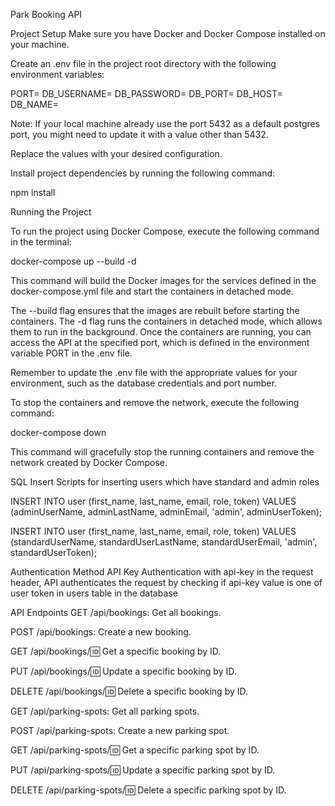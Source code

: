 Park Booking API

Project Setup
Make sure you have Docker and Docker Compose installed on your machine.

Create an .env file in the project root directory with the following environment variables:

PORT=
DB_USERNAME=
DB_PASSWORD=
DB_PORT=
DB_HOST=
DB_NAME=

Note: If your local machine already use the port 5432 as a default postgres port, you might need to update it with a value other than 5432.

Replace the values with your desired configuration.

Install project dependencies by running the following command:

npm install

Running the Project

To run the project using Docker Compose, execute the following command in the terminal:

docker-compose up --build -d

This command will build the Docker images for the services defined in the docker-compose.yml file and start the containers in detached mode.

The --build flag ensures that the images are rebuilt before starting the containers.
The -d flag runs the containers in detached mode, which allows them to run in the background.
Once the containers are running, you can access the API at the specified port, which is defined in the environment variable PORT in the .env file.

Remember to update the .env file with the appropriate values for your environment, such as the database credentials and port number.

To stop the containers and remove the network, execute the following command:

docker-compose down

This command will gracefully stop the running containers and remove the network created by Docker Compose.

SQL Insert Scripts for inserting users which have standard and admin roles

INSERT INTO user (first_name, last_name, email, role, token)
VALUES (adminUserName, adminLastName, adminEmail, 'admin', adminUserToken);

INSERT INTO user (first_name, last_name, email, role, token)
VALUES (standardUserName, standardUserLastName, standardUserEmail, 'admin', standardUserToken);

Authentication Method
API Key Authentication with api-key in the request header, API authenticates the request by checking if api-key value is one of user token in users table in the database 

API Endpoints
GET /api/bookings: Get all bookings.

POST /api/bookings: Create a new booking.

GET /api/bookings/:id: Get a specific booking by ID.

PUT /api/bookings/:id: Update a specific booking by ID.

DELETE /api/bookings/:id: Delete a specific booking by ID.

GET /api/parking-spots: Get all parking spots.

POST /api/parking-spots: Create a new parking spot.

GET /api/parking-spots/:id: Get a specific parking spot by ID.

PUT /api/parking-spots/:id: Update a specific parking spot by ID.

DELETE /api/parking-spots/:id: Delete a specific parking spot by ID.